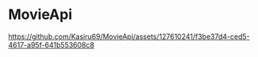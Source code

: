 # MovieApi
https://github.com/Kasiru69/MovieApi/assets/127610241/f3be37d4-ced5-4617-a95f-641b553608c8

